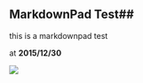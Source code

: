 ## MarkdownPad Test##

this is a markdownpad test 

at **2015/12/30**

![](http://pic.yupoo.com/donkey/BkLHHJ8F/medish.jpg)